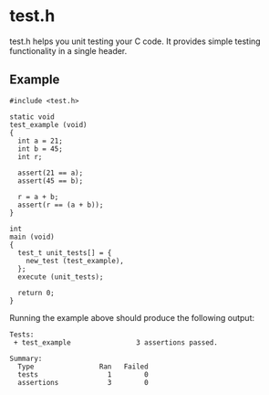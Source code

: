 # test.h

test.h helps you unit testing your C code. It provides simple testing 
functionality in a single header.

## Example

    #include <test.h>

    static void
    test_example (void)
    {
      int a = 21;
      int b = 45;
      int r;

      assert(21 == a);
      assert(45 == b);

      r = a + b;
      assert(r == (a + b));
    }

    int
    main (void)
    {
      test_t unit_tests[] = {
        new_test (test_example),
      };
      execute (unit_tests);

      return 0;
    }

Running the example above should produce the following output:

    Tests:
     + test_example                3 assertions passed.

    Summary:
      Type                Ran   Failed
      tests                 1        0
      assertions            3        0

